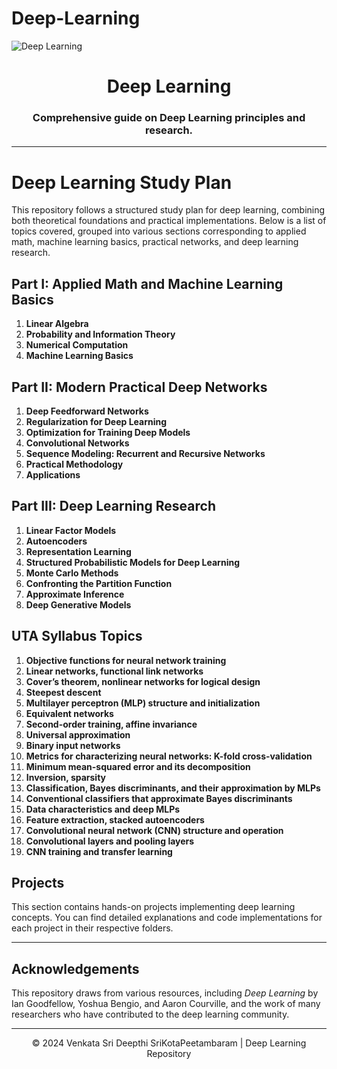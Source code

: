 # Deep-Learning
![Deep Learning](https://miro.medium.com/v2/resize:fit:1400/0*5s_Qb1Ed53Nc9iLo.gif)
<h1 align="center">Deep Learning</h1>
<h3 align="center">Comprehensive guide on Deep Learning principles and research.</h3>

---
# Deep Learning Study Plan

This repository follows a structured study plan for deep learning, combining both theoretical foundations and practical implementations. Below is a list of topics covered, grouped into various sections corresponding to applied math, machine learning basics, practical networks, and deep learning research.

## Part I: Applied Math and Machine Learning Basics

1. **Linear Algebra**
2. **Probability and Information Theory**
3. **Numerical Computation**
4. **Machine Learning Basics**

## Part II: Modern Practical Deep Networks

1. **Deep Feedforward Networks**
2. **Regularization for Deep Learning**
3. **Optimization for Training Deep Models**
4. **Convolutional Networks**
5. **Sequence Modeling: Recurrent and Recursive Networks**
6. **Practical Methodology**
7. **Applications**

## Part III: Deep Learning Research

1. **Linear Factor Models**
2. **Autoencoders**
3. **Representation Learning**
4. **Structured Probabilistic Models for Deep Learning**
5. **Monte Carlo Methods**
6. **Confronting the Partition Function**
7. **Approximate Inference**
8. **Deep Generative Models**

## UTA Syllabus Topics

1. **Objective functions for neural network training**
2. **Linear networks, functional link networks**
3. **Cover’s theorem, nonlinear networks for logical design**
4. **Steepest descent**
5. **Multilayer perceptron (MLP) structure and initialization**
6. **Equivalent networks**
7. **Second-order training, affine invariance**
8. **Universal approximation**
9. **Binary input networks**
10. **Metrics for characterizing neural networks: K-fold cross-validation**
11. **Minimum mean-squared error and its decomposition**
12. **Inversion, sparsity**
13. **Classification, Bayes discriminants, and their approximation by MLPs**
14. **Conventional classifiers that approximate Bayes discriminants**
15. **Data characteristics and deep MLPs**
16. **Feature extraction, stacked autoencoders**
17. **Convolutional neural network (CNN) structure and operation**
18. **Convolutional layers and pooling layers**
19. **CNN training and transfer learning**

## Projects
This section contains hands-on projects implementing deep learning concepts. 
You can find detailed explanations and code implementations for each project in their respective folders.

---

## Acknowledgements
This repository draws from various resources, including *Deep Learning* by Ian Goodfellow, Yoshua Bengio, and Aaron Courville, and the work of many researchers who have contributed to the deep learning community.

---

<p align="center">&copy; 2024 Venkata Sri Deepthi SriKotaPeetambaram | Deep Learning Repository</p>
